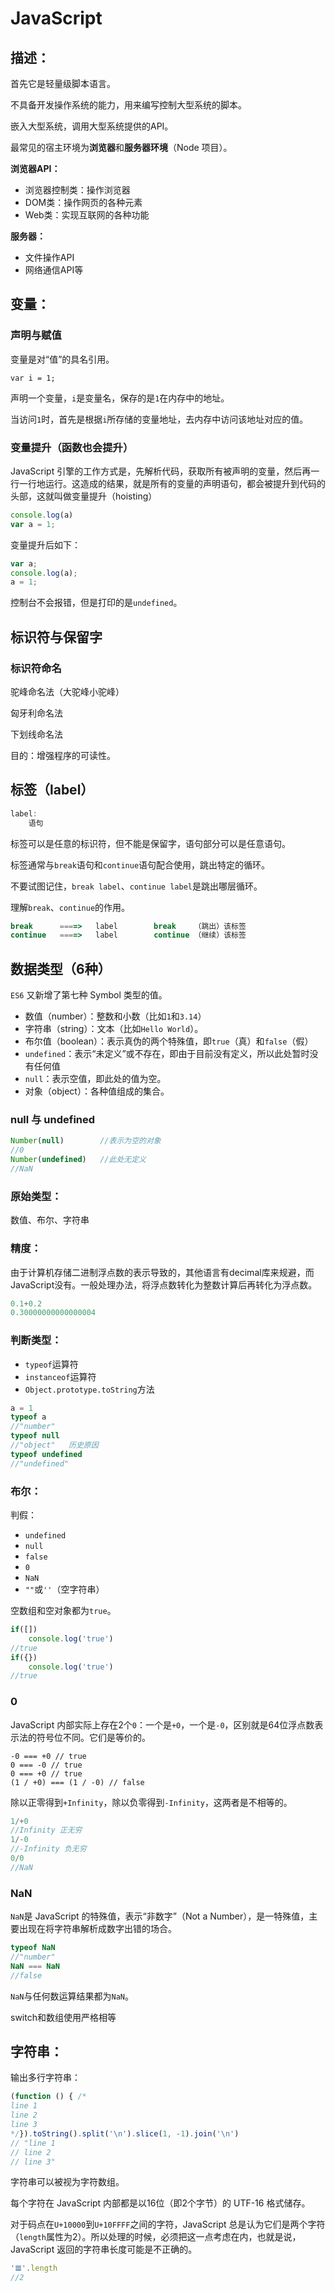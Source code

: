 # JavaScript

## 描述：

首先它是轻量级脚本语言。

不具备开发操作系统的能力，用来编写控制大型系统的脚本。

嵌入大型系统，调用大型系统提供的API。

最常见的宿主环境为**浏览器**和**服务器环境**（Node 项目）。

**浏览器API：**

- 浏览器控制类：操作浏览器
- DOM类：操作网页的各种元素
- Web类：实现互联网的各种功能

**服务器：**

- 文件操作API
- 网络通信API等

## 变量：

### 声明与赋值

变量是对“值”的具名引用。

`var i = 1;`

声明一个变量，`i`是变量名，保存的是`1`在内存中的地址。

当访问`1`时，首先是根据`i`所存储的变量地址，去内存中访问该地址对应的值。

### 变量提升（函数也会提升）

JavaScript 引擎的工作方式是，先解析代码，获取所有被声明的变量，然后再一行一行地运行。这造成的结果，就是所有的变量的声明语句，都会被提升到代码的头部，这就叫做变量提升（hoisting）

```javascript
console.log(a)
var a = 1;
```

变量提升后如下：

```js
var a;
console.log(a);
a = 1;
```

控制台不会报错，但是打印的是`undefined`。

## 标识符与保留字

### 标识符命名

驼峰命名法（大驼峰小驼峰）

匈牙利命名法

下划线命名法

目的：增强程序的可读性。

## 标签（label）

```js
label:
	语句
```

标签可以是任意的标识符，但不能是保留字，语句部分可以是任意语句。

标签通常与`break`语句和`continue`语句配合使用，跳出特定的循环。

不要试图记住，`break label`、`continue label`是跳出哪层循环。

理解`break`、`continue`的作用。

```js
break      ====>   label 		break 	 （跳出）该标签
continue   ====>   label		continue （继续）该标签
```

## 数据类型（6种）

`ES6` 又新增了第七种 Symbol 类型的值。

- 数值（number）：整数和小数（比如`1`和`3.14`）
- 字符串（string）：文本（比如`Hello World`）。
- 布尔值（boolean）：表示真伪的两个特殊值，即`true`（真）和`false`（假）
- `undefined`：表示“未定义”或不存在，即由于目前没有定义，所以此处暂时没有任何值
- `null`：表示空值，即此处的值为空。
- 对象（object）：各种值组成的集合。

### null 与 undefined

```js
Number(null)		//表示为空的对象
//0
Number(undefined)	//此处无定义
//NaN
```

### 原始类型：

数值、布尔、字符串

### 精度：

由于计算机存储二进制浮点数的表示导致的，其他语言有decimal库来规避，而JavaScript没有。一般处理办法，将浮点数转化为整数计算后再转化为浮点数。

```js
0.1+0.2
0.30000000000000004
```

### 判断类型：

- `typeof`运算符
- `instanceof`运算符
- `Object.prototype.toString`方法

```js
a = 1
typeof a
//"number"
typeof null
//"object"   历史原因
typeof undefined
//"undefined"
```

### 布尔：

判假：

- `undefined`
- `null`
- `false`
- `0`
- `NaN`
- `""`或`''`（空字符串）

空数组和空对象都为`true`。

```js
if([])
    console.log('true')
//true
if({})
    console.log('true')
//true
```

### 0

JavaScript 内部实际上存在2个`0`：一个是`+0`，一个是`-0`，区别就是64位浮点数表示法的符号位不同。它们是等价的。

```
-0 === +0 // true
0 === -0 // true
0 === +0 // true
(1 / +0) === (1 / -0) // false
```

除以正零得到`+Infinity`，除以负零得到`-Infinity`，这两者是不相等的。

```js
1/+0
//Infinity 正无穷
1/-0
//-Infinity	负无穷
0/0
//NaN
```

### NaN

`NaN`是 JavaScript 的特殊值，表示“非数字”（Not a Number），是一特殊值，主要出现在将字符串解析成数字出错的场合。

```js
typeof NaN
//"number"
NaN === NaN
//false
```

`NaN`与任何数运算结果都为`NaN`。

switch和数组使用严格相等

## 字符串：

输出多行字符串：

```js
(function () { /*
line 1
line 2
line 3
*/}).toString().split('\n').slice(1, -1).join('\n')
// "line 1
// line 2
// line 3"
```

字符串可以被视为字符数组。

每个字符在 JavaScript 内部都是以16位（即2个字节）的 UTF-16 格式储存。

对于码点在`U+10000`到`U+10FFFF`之间的字符，JavaScript 总是认为它们是两个字符（`length`属性为2）。所以处理的时候，必须把这一点考虑在内，也就是说，JavaScript 返回的字符串长度可能是不正确的。

```js
'𝌆'.length
//2
```

